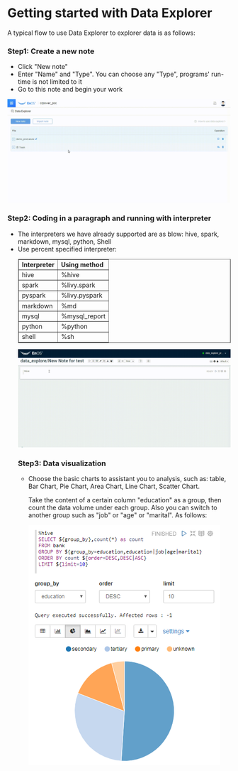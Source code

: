 # Getting started with Data Explorer

A typical flow to use Data Explorer to explorer data is as follows:

### Step1: Create a new note
- Click "New note"
- Enter "Name" and "Type". You can choose any "Type", programs' run-time is not limited to it
- Go to this note and begin your work  

![data_explorer_pic](media/gettingstarted_1.gif)

### Step2: Coding in a paragraph and running with interpreter
- The interpreters we have already supported are as blow:
  hive, spark, markdown, mysql, python, Shell
- Use percent specified interpreter:
  <body>
  <table border="1" cellspacing="0" cellpadding="0" width="798">
  <tr>
    <td><strong>Interpreter</strong></td>
    <td><strong>Using method</strong></td>
  </tr>
  <tr>
    <td>hive</td>
    <td valign="top">%hive</td>
  </tr>
  <tr>
    <td>spark</td>
    <td valign="top">%livy.spark</td>
  </tr>
  <tr>
    <td>pyspark</td>
    <td valign="top">%livy.pyspark</td>
  </tr>
  <tr>
    <td>markdown</td>
    <td valign="top">%md</td>
  </tr>
  <tr>
    <td>mysql</td>
    <td valign="top">%mysql_report</td>
  </tr>
  <tr>
    <td>python</td>
    <td valign="top">%python</td>
  </tr>
  <tr>
    <td>shell</td>
    <td valign="top">%sh</td>
  </tr>
</table>
</body>


![data_explorer_pic](media/gettingstarted_2.gif)
### Step3: Data visualization
- Choose the basic charts to assistant you to analysis, such as: table, Bar Chart, Pie Chart, Area Chart, Line Chart, Scatter Chart.  

  Take the content of a certain column "education" as a group, then count the data volume under each group. Also you can switch to another group such as "job" or "age" or "marital". As follows:  

  ![data_explorer_pic](media/data_explorer_pic_2.png)
